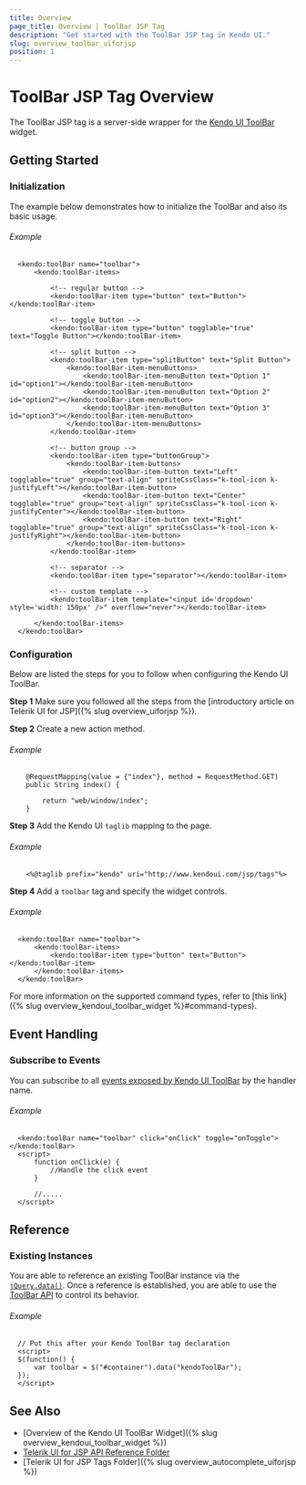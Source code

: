 ```yaml
---
title: Overview
page_title: Overview | ToolBar JSP Tag
description: "Get started with the ToolBar JSP tag in Kendo UI."
slug: overview_toolbar_uiforjsp
position: 1
---
```


# ToolBar JSP Tag Overview

The ToolBar JSP tag is a server-side wrapper for the [Kendo UI ToolBar](/api/javascript/ui/toolbar) widget.

## Getting Started

### Initialization

The example below demonstrates how to initialize the ToolBar and also its basic usage.

###### Example

      <kendo:toolBar name="toolbar">
          <kendo:toolBar-items>

              <!-- regular button -->
              <kendo:toolBar-item type="button" text="Button"></kendo:toolBar-item>

              <!-- toggle button -->
              <kendo:toolBar-item type="button" togglable="true" text="Toggle Button"></kendo:toolBar-item>

              <!-- split button -->
              <kendo:toolBar-item type="splitButton" text="Split Button">
                  <kendo:toolBar-item-menuButtons>
                      <kendo:toolBar-item-menuButton text="Option 1" id="option1"></kendo:toolBar-item-menuButton>
                      <kendo:toolBar-item-menuButton text="Option 2" id="option2"></kendo:toolBar-item-menuButton>
                      <kendo:toolBar-item-menuButton text="Option 3" id="option3"></kendo:toolBar-item-menuButton>
                  </kendo:toolBar-item-menuButtons>
              </kendo:toolBar-item>

              <!-- button group -->
              <kendo:toolBar-item type="buttonGroup">
                  <kendo:toolBar-item-buttons>
                      <kendo:toolBar-item-button text="Left" togglable="true" group="text-align" spriteCssClass="k-tool-icon k-justifyLeft"></kendo:toolBar-item-button>
                      <kendo:toolBar-item-button text="Center" togglable="true" group="text-align" spriteCssClass="k-tool-icon k-justifyCenter"></kendo:toolBar-item-button>
                      <kendo:toolBar-item-button text="Right" togglable="true" group="text-align" spriteCssClass="k-tool-icon k-justifyRight"></kendo:toolBar-item-button>
                  </kendo:toolBar-item-buttons>
              </kendo:toolBar-item>

              <!-- separator -->
              <kendo:toolBar-item type="separator"></kendo:toolBar-item>

              <!-- custom template -->
              <kendo:toolBar-item template="<input id='dropdown' style='width: 150px' />" overflow="never"></kendo:toolBar-item>

          </kendo:toolBar-items>
      </kendo:toolBar>

### Configuration

Below are listed the steps for you to follow when configuring the Kendo UI ToolBar.

**Step 1** Make sure you followed all the steps from the [introductory article on Telerik UI for JSP]({% slug overview_uiforjsp %}).

**Step 2** Create a new action method.

###### Example

        @RequestMapping(value = {"index"}, method = RequestMethod.GET)
        public String index() {

            return "web/window/index";
        }

 **Step 3** Add the Kendo UI `taglib` mapping to the page.

###### Example

        <%@taglib prefix="kendo" uri="http://www.kendoui.com/jsp/tags"%>

**Step 4** Add a `toolbar` tag and specify the widget controls.

###### Example

      <kendo:toolBar name="toolbar">
          <kendo:toolBar-items>
              <kendo:toolBar-item type="button" text="Button"></kendo:toolBar-item>
          </kendo:toolBar-items>
      </kendo:toolBar>

For more information on the supported command types, refer to [this link]({% slug overview_kendoui_toolbar_widget %}#command-types).

## Event Handling

### Subscribe to Events

You can subscribe to all [events exposed by Kendo UI ToolBar](/api/javascript/ui/toolbar#events) by the handler name.

###### Example

      <kendo:toolBar name="toolbar" click="onClick" toggle="onToggle"></kendo:toolBar>
      <script>
          function onClick(e) {
              //Handle the click event
          }

          //.....
      </script>

## Reference

### Existing Instances

You are able to reference an existing ToolBar instance via the [`jQuery.data()`](http://api.jquery.com/jQuery.data/). Once a reference is established, you are able to use the [ToolBar API](/api/javascript/ui/toolbar#methods) to control its behavior.

###### Example

      // Put this after your Kendo ToolBar tag declaration
      <script>
      $(function() {
          var toolbar = $("#container").data("kendoToolBar");
      });
      </script>

## See Also

* [Overview of the Kendo UI ToolBar Widget]({% slug overview_kendoui_toolbar_widget %})
* [Telerik UI for JSP API Reference Folder](/api/jsp/autocomplete/animation)
* [Telerik UI for JSP Tags Folder]({% slug overview_autocomplete_uiforjsp %})
